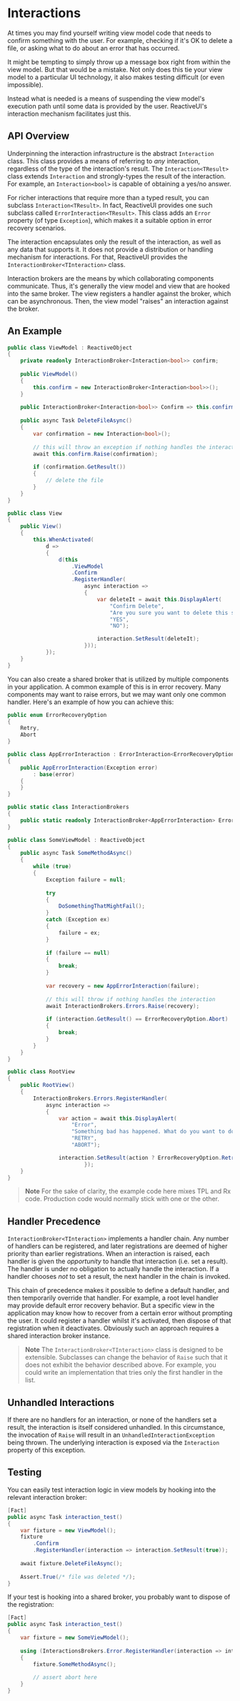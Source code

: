 # Interactions

At times you may find yourself writing view model code that needs to confirm something with the user. For example, checking if it's OK to delete a file, or asking what to do about an error that has occurred.

It might be tempting to simply throw up a message box right from within the view model. But that would be a mistake. Not only does this tie your view model to a particular UI technology, it also makes testing difficult (or even impossible).

Instead what is needed is a means of suspending the view model's execution path until some data is provided by the user. ReactiveUI's interaction mechanism facilitates just this.

## API Overview

Underpinning the interaction infrastructure is the abstract `Interaction` class. This class provides a means of referring to _any_ interaction, regardless of the type of the interaction's result. The `Interaction<TResult>` class extends `Interaction` and strongly-types the result of the interaction. For example, an `Interaction<bool>` is capable of obtaining a yes/no answer.

For richer interactions that require more than a typed result, you can subclass `Interaction<TResult>`. In fact, ReactiveUI provides one such subclass called `ErrorInteraction<TResult>`. This class adds an `Error` property (of type `Exception`), which makes it a suitable option in error recovery scenarios.

The interaction encapsulates only the result of the interaction, as well as any data that supports it. It does not provide a distribution or handling mechanism for interactions. For that, ReactiveUI provides the `InteractionBroker<TInteraction>` class.

Interaction brokers are the means by which collaborating components communicate. Thus, it's generally the view model and view that are hooked into the same broker. The view registers a handler against the broker, which can be asynchronous. Then, the view model "raises" an interaction against the broker.

## An Example

```cs
public class ViewModel : ReactiveObject
{
    private readonly InteractionBroker<Interaction<bool>> confirm;
    
    public ViewModel()
    {
        this.confirm = new InteractionBroker<Interaction<bool>>();
    }
    
    public InteractionBroker<Interaction<bool>> Confirm => this.confirm;
    
    public async Task DeleteFileAsync()
    {
        var confirmation = new Interaction<bool>();
        
        // this will throw an exception if nothing handles the interaction
        await this.confirm.Raise(confirmation);
        
        if (confirmation.GetResult())
        {
            // delete the file
        }
    }
}

public class View
{
    public View()
    {
        this.WhenActivated(
            d =>
            {
                d(this
                    .ViewModel
                    .Confirm
                    .RegisterHandler(
                        async interaction =>
                        {
                            var deleteIt = await this.DisplayAlert(
                                "Confirm Delete",
                                "Are you sure you want to delete this super important file?",
                                "YES",
                                "NO");

                            interaction.SetResult(deleteIt);
                        }));
            });
    }
}
```

You can also create a shared broker that is utilized by multiple components in your application. A common example of this is in error recovery. Many components may want to raise errors, but we may want only one common handler. Here's an example of how you can achieve this:

```cs
public enum ErrorRecoveryOption
{
    Retry,
    Abort
}

public class AppErrorInteraction : ErrorInteraction<ErrorRecoveryOption>
{
    public AppErrorInteraction(Exception error)
        : base(error)
    {
    }
}

public static class InteractionBrokers
{
    public static readonly InteractionBroker<AppErrorInteraction> Errors = new InteractionBroker<AppErrorInteraction>();
}

public class SomeViewModel : ReactiveObject
{
    public async Task SomeMethodAsync()
    {
        while (true)
        {
            Exception failure = null;
            
            try
            {
                DoSomethingThatMightFail();
            }
            catch (Exception ex)
            {
                failure = ex;
            }
            
            if (failure == null)
            {
                break;
            }
            
            var recovery = new AppErrorInteraction(failure);
            
            // this will throw if nothing handles the interaction
            await InteractionBrokers.Errors.Raise(recovery);
            
            if (interaction.GetResult() == ErrorRecoveryOption.Abort)
            {
                break;
            }
        }
    }
}

public class RootView
{
    public RootView()
    {
        InteractionBrokers.Errors.RegisterHandler(
            async interaction =>
            {
                var action = await this.DisplayAlert(
                    "Error",
                    "Something bad has happened. What do you want to do?",
                    "RETRY",
                    "ABORT");

                interaction.SetResult(action ? ErrorRecoveryOption.Retry : ErrorRecoveryOption.Abort);
                        });
    }
}
```

> **Note** For the sake of clarity, the example code here mixes TPL and Rx code. Production code would normally stick with one or the other.

## Handler Precedence

`InteractionBroker<TInteraction>` implements a handler chain. Any number of handlers can be registered, and later registrations are deemed of higher priority than earlier registrations. When an interaction is raised, each handler is given the _opportunity_ to handle that interaction (i.e. set a result). The handler is under no obligation to actually handle the interaction. If a handler chooses _not_ to set a result, the next handler in the chain is invoked.

This chain of precedence makes it possible to define a default handler, and then temporarily override that handler. For example, a root level handler may provide default error recovery behavior. But a specific view in the application may know how to recover from a certain error without prompting the user. It could register a handler whilst it's activated, then dispose of that registration when it deactivates. Obviously such an approach requires a shared interaction broker instance.

> **Note** The `InteractionBroker<TInteraction>` class is designed to be extensible. Subclasses can change the behavior of `Raise` such that it does not exhibit the behavior described above. For example, you could write an implementation that tries only the first handler in the list.

## Unhandled Interactions

If there are no handlers for an interaction, or none of the handlers set a result, the interaction is itself considered unhandled. In this circumstance, the invocation of `Raise` will result in an `UnhandledInteractionException` being thrown. The underlying interaction is exposed via the `Interaction` property of this exception.

## Testing

You can easily test interaction logic in view models by hooking into the relevant interaction broker:

```cs
[Fact]
public async Task interaction_test()
{
    var fixture = new ViewModel();
    fixture
        .Confirm
        .RegisterHandler(interaction => interaction.SetResult(true));
        
    await fixture.DeleteFileAsync();
    
    Assert.True(/* file was deleted */);
}
```

If your test is hooking into a shared broker, you probably want to dispose of the registration:

```cs
[Fact]
public async Task interaction_test()
{
    var fixture = new SomeViewModel();
    
    using (InteractionsBrokers.Error.RegisterHandler(interaction => interaction.SetResult(ErrorRecoveryOption.Abort)))
    {
        fixture.SomeMethodAsync();
        
        // assert abort here
    }
}
```